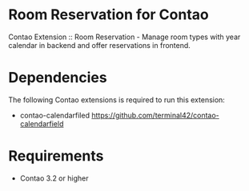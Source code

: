 Room Reservation for Contao
=======================

Contao Extension :: Room Reservation - Manage room types with year calendar in backend and offer reservations in frontend.

Dependencies
=======================
The following Contao extensions is required to run this extension:
+ contao-calendarfiled https://github.com/terminal42/contao-calendarfield


Requirements
=======================
+ Contao 3.2 or higher
